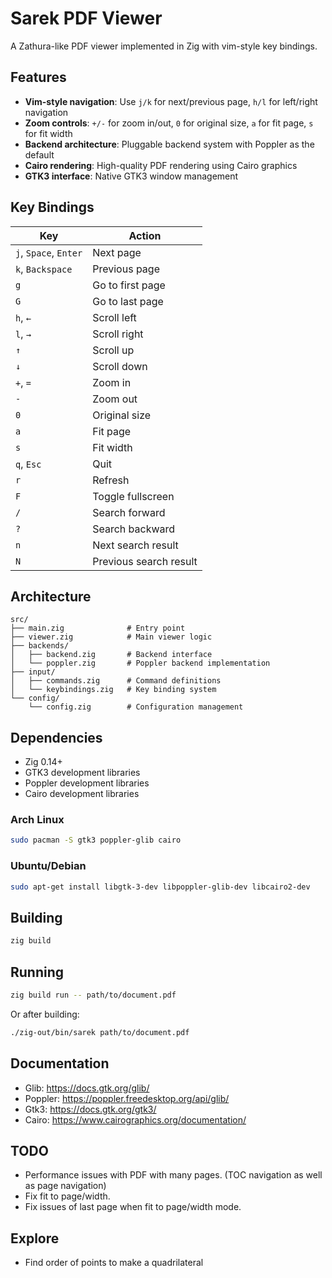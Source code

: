 # Sarek PDF Viewer

A Zathura-like PDF viewer implemented in Zig with vim-style key bindings.

## Features

- **Vim-style navigation**: Use `j/k` for next/previous page, `h/l` for left/right navigation
- **Zoom controls**: `+/-` for zoom in/out, `0` for original size, `a` for fit page, `s` for fit width
- **Backend architecture**: Pluggable backend system with Poppler as the default
- **Cairo rendering**: High-quality PDF rendering using Cairo graphics
- **GTK3 interface**: Native GTK3 window management

## Key Bindings

| Key | Action |
|-----|--------|
| `j`, `Space`, `Enter` | Next page |
| `k`, `Backspace` | Previous page |
| `g` | Go to first page |
| `G` | Go to last page |
| `h`, `←` | Scroll left |
| `l`, `→` | Scroll right |
| `↑` | Scroll up |
| `↓` | Scroll down |
| `+`, `=` | Zoom in |
| `-` | Zoom out |
| `0` | Original size |
| `a` | Fit page |
| `s` | Fit width |
| `q`, `Esc` | Quit |
| `r` | Refresh |
| `F` | Toggle fullscreen |
| `/` | Search forward |
| `?` | Search backward |
| `n` | Next search result |
| `N` | Previous search result |

## Architecture

```
src/
├── main.zig              # Entry point
├── viewer.zig            # Main viewer logic
├── backends/
│   ├── backend.zig       # Backend interface
│   └── poppler.zig       # Poppler backend implementation
├── input/
│   ├── commands.zig      # Command definitions
│   └── keybindings.zig   # Key binding system
└── config/
    └── config.zig        # Configuration management
```

## Dependencies

- Zig 0.14+
- GTK3 development libraries
- Poppler development libraries
- Cairo development libraries


### Arch Linux
```bash
sudo pacman -S gtk3 poppler-glib cairo
```

### Ubuntu/Debian
```bash
sudo apt-get install libgtk-3-dev libpoppler-glib-dev libcairo2-dev
```

## Building

```bash
zig build
```

## Running

```bash
zig build run -- path/to/document.pdf
```

Or after building:

```bash
./zig-out/bin/sarek path/to/document.pdf
```

## Documentation
- Glib: https://docs.gtk.org/glib/
- Poppler: https://poppler.freedesktop.org/api/glib/
- Gtk3: https://docs.gtk.org/gtk3/
- Cairo: https://www.cairographics.org/documentation/

## TODO
- Performance issues with PDF with many pages. (TOC navigation as well as page navigation)
- Fix fit to page/width.
- Fix issues of last page when fit to page/width mode.


## Explore
- Find order of points to make a quadrilateral